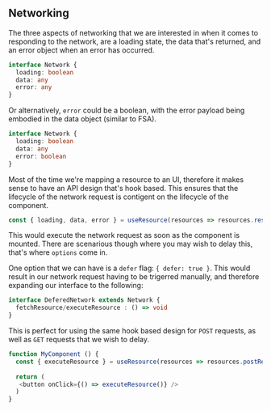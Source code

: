 ## Networking
The three aspects of networking that we are interested in when it comes to responding to the network, are a loading state, the data that's returned, and an error object when an error has occurred.

```ts
interface Network {
  loading: boolean
  data: any
  error: any
}
```

Or alternatively, `error` could be a boolean, with the error payload being embodied in the data object (similar to FSA).

```ts
interface Network {
  loading: boolean
  data: any
  error: boolean
}
```

Most of the time we're mapping a resource to an UI, therefore it makes sense to have an API design that's hook based. This ensures that the lifecycle of the network request is contigent on the lifecycle of the component.

```js
const { loading, data, error } = useResource(resources => resources.resource(params), options)
```

This would execute the network request as soon as the component is mounted. There are scenarious though where you may wish to delay this, that's where `options` come in.

One option that we can have is a `defer` flag: `{ defer: true }`. This would result in our network request having to be trigerred manually, and therefore expanding our interface to the following:

```ts
interface DeferedNetwork extends Network {
  fetchResource/executeResource : () => void
}
```

This is perfect for using the same hook based design for `POST` requests, as well as `GET` requests that we wish to delay.

```js
function MyComponent () {
  const { executeResource } = useResource(resources => resources.postResource(), { defer: true })
  
  return (
   <button onClick={() => executeResource()} />
  )
}
```

